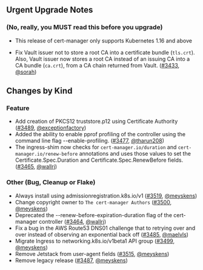## Urgent Upgrade Notes

### (No, really, you MUST read this before you upgrade)

- This release of cert-manager only supports Kubernetes 1.16 and above

- Fix Vault issuer not to store a root CA into a certificate bundle (`tls.crt`). Also, Vault issuer now stores a root CA instead of an issuing CA into a CA bundle (`ca.crt`), from a CA chain returned from Vault. ([#3433](https://github.com/jetstack/cert-manager/pull/3433), [@sorah](https://github.com/sorah))

## Changes by Kind

### Feature

- Add creation of PKCS12 truststore.p12 using Certificate Authority ([#3489](https://github.com/jetstack/cert-manager/pull/3489), [@exceptionfactory](https://github.com/exceptionfactory))
- Added the ability to enable pprof profiling of the controller using the command line flag --enable-profiling. ([#3477](https://github.com/jetstack/cert-manager/pull/3477), [@tharun208](https://github.com/tharun208))
- The ingress-shim now checks for `cert-manager.io/duration` and `cert-manager.io/renew-before` annotations and uses those values to set the Certificate.Spec.Duration and Certificate.Spec.RenewBefore fields. ([#3465](https://github.com/jetstack/cert-manager/pull/3465), [@wallrj](https://github.com/wallrj))

### Other (Bug, Cleanup or Flake)

- Always install using admissionregistration.k8s.io/v1 ([#3519](https://github.com/jetstack/cert-manager/pull/3519), [@meyskens](https://github.com/meyskens))
- Change copyright owner to `The cert-manager Authors` ([#3500](https://github.com/jetstack/cert-manager/pull/3500), [@meyskens](https://github.com/meyskens))
- Deprecated the --renew-before-expiration-duration flag of the cert-manager controller ([#3464](https://github.com/jetstack/cert-manager/pull/3464), [@wallrj](https://github.com/wallrj))
- Fix a bug in the AWS Route53 DNS01 challenge that to retrying over and over instead of observing an exponential back off ([#3485](https://github.com/jetstack/cert-manager/pull/3485), [@maelvls](https://github.com/maelvls))
- Migrate Ingress to networking.k8s.io/v1beta1 API group ([#3499](https://github.com/jetstack/cert-manager/pull/3499), [@meyskens](https://github.com/meyskens))
- Remove Jetstack from user-agent fields ([#3515](https://github.com/jetstack/cert-manager/pull/3515), [@meyskens](https://github.com/meyskens))
- Remove legacy release ([#3487](https://github.com/jetstack/cert-manager/pull/3487), [@meyskens](https://github.com/meyskens))
